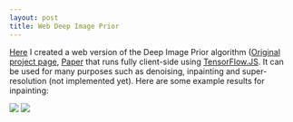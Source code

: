 ```yaml
---
layout: post
title: Web Deep Image Prior
---
```


[Here](https://warlock.ai/deepimageprior/) I created a web version of the Deep Image Prior algorithm ([Original project page](https://dmitryulyanov.github.io/deep_image_prior), [Paper](https://arxiv.org/abs/1711.10925()) that runs fully client-side using [TensorFlow.JS](https://github.com/tensorflow/tfjs). It can be used for many purposes such as denoising, inpainting and super-resolution (not implemented yet). Here are some example results for inpainting:

![](https://warlock.ai/example-deepimageprior.png)
![](https://warlock.ai/example-deepimageprior2.png)